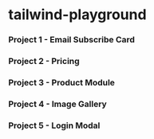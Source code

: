 # tailwind-playground

### Project 1 - Email Subscribe Card

### Project 2 - Pricing

### Project 3 - Product Module

### Project 4 - Image Gallery

### Project 5 - Login Modal
